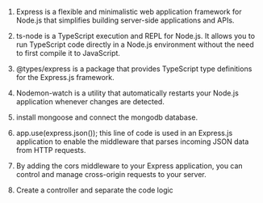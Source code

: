 1. Express is a flexible and minimalistic web application framework for Node.js that simplifies building server-side applications and APIs.

2. ts-node is a TypeScript execution and REPL for Node.js. It allows you to run TypeScript code directly in a Node.js environment without the need to first compile it to JavaScript. 

3. @types/express is a package that provides TypeScript type definitions for the Express.js framework.

4. Nodemon-watch is a utility that automatically restarts your Node.js application whenever changes are detected.

5. install mongoose and connect the mongodb database.

6. app.use(express.json()); this line of code is used in an Express.js application to enable the middleware that parses incoming JSON data from HTTP requests.

7. By adding the cors middleware to your Express application, you can control and manage cross-origin requests to your server.

8. Create a controller and separate the code logic